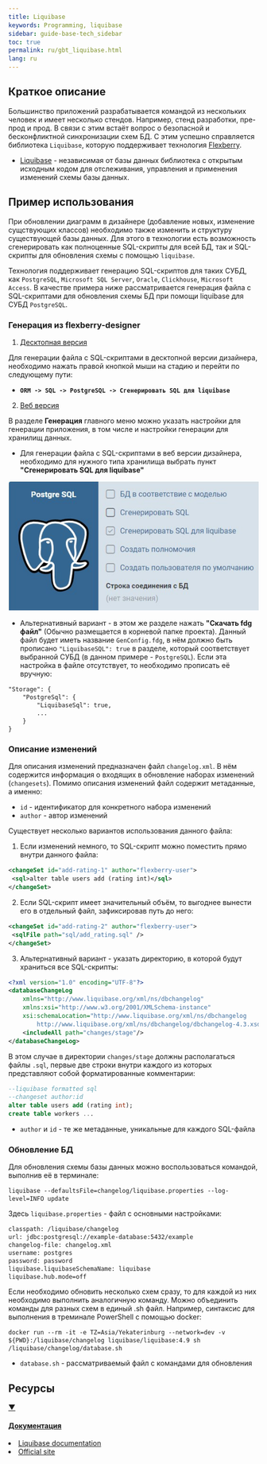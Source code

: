 ```yaml
---
title: Liquibase
keywords: Programming, liquibase
sidebar: guide-base-tech_sidebar
toc: true
permalink: ru/gbt_liquibase.html
lang: ru
---
```


## Краткое описание
Большинство приложений разрабатывается командой из нескольких человек и имеет несколько стендов. Например, стенд разработки, пре-прод и прод. В связи с этим встаёт вопрос о безопасной и бесконфликтной синхронизации схем БД. С этим успешно справляется библиотека `Liquibase`, которую поддерживает технология [Flexberry](https://flexberry.net/).

* [Liquibase](https://www.liquibase.org/) - независимая от базы данных библиотека с открытым исходным кодом для отслеживания, управления и применения изменений схемы базы данных.

## Пример использования
При обновлении диаграмм в дизайнере (добавление новых, изменение сущствующих классов) необходимо также изменить и структуру существующей базы данных. Для этого в технологии есть возможность сгенерировать как полноценные SQL-скрипты для всей БД, так и SQL-скрипты для обновления схемы с помощью `liquibase`.

Технология поддерживает генерацию SQL-скриптов для таких СУБД, как `PostgreSQL`, `Microsoft SQL Server`, `Oracle`, `Clickhouse`, `Microsoft Access`. В качестве примера ниже рассматривается генерация файла с SQL-скриптами для обновления схемы БД при помощи liquibase для СУБД `PostgreSQL`.

### Генерация из flexberry-designer
1) [Десктопная версия](https://flexberry.github.io/ru/fd_flexberry-designer.html)

Для генерации файла с SQL-скриптами в десктопной версии дизайнера, необходимо нажать правой кнопкой мыши на стадию и перейти по следующему пути:
- **`ORM -> SQL -> PostgreSQL -> Сгенерировать SQL для liquibase`**

2) [Веб версия](https://flexberry.github.io/ru/fdo_landing_page.html)

В разделе **Генерация** главного меню можно указать настройки для генерации приложения, в том числе и настройки генерации для хранилищ данных.

- Для генерации файла с SQL-скриптами в веб версии дизайнера, необходимо для нужного типа хранилища выбрать пункт **"Сгенерировать SQL для liquibase"**

![Настройка через интерфейс](/images/pages/guides/base-technologies/storage/liquibaseExample.jpg)

- Альтернативный вариант - в этом же разделе нажать **"Скачать fdg файл"** (Обычно размещается в корневой папке проекта). Данный файл будет иметь название `GenConfig.fdg`, в нём должно быть прописано `"LiquibaseSQL": true` в разделе, который соответствует выбранной СУБД (в данном примере - `PostgreSQL`). Если эта настройка в файле отсутствует, то необходимо прописать её вручную:

```
"Storage": {
    "PostgreSql": {
        "LiquibaseSql": true,
        ...
    }
}
```

### Описание изменений
Для описания изменений предназначен файл `changelog.xml`. В нём содержится информация о входящих в обновление наборах изменений (`changesets`). Помимо описания изменений файл содержит метаданные, а именно:
- `id` - идентификатор для конкретного набора изменений
- `author` - автор изменений

Существует несколько вариантов использования данного файла:

1) Если изменений немного, то SQL-скрипт можно поместить прямо внутри данного файла:
```xml
<changeSet id="add-rating-1" author="flexberry-user">
 <sql>alter table users add (rating int)</sql>
</changeSet>
```

2) Если SQL-скрипт имеет значительный объём, то выгоднее вынести его в отдельный файл, зафиксировав путь до него:
```xml
<changeSet id="add-rating-2" author="flexberry-user">
 <sqlFile path="sql/add_rating.sql" />
</changeSet>
```

3) Альтернативный вариант - указать директорию, в которой будут храниться все SQL-скрипты:
```xml
<?xml version="1.0" encoding="UTF-8"?>
<databaseChangeLog
    xmlns="http://www.liquibase.org/xml/ns/dbchangelog"
    xmlns:xsi="http://www.w3.org/2001/XMLSchema-instance"
    xsi:schemaLocation="http://www.liquibase.org/xml/ns/dbchangelog
        http://www.liquibase.org/xml/ns/dbchangelog/dbchangelog-4.3.xsd">
    <includeAll path="changes/stage"/>
</databaseChangeLog>
```

В этом случае в директории `changes/stage` должны располагаться файлы `.sql`, первые две строки внутри каждого из которых представляют собой форматированные комментарии:

```sql
--liquibase formatted sql
--changeset author:id
alter table users add (rating int);
create table workers ...
```

- `author` и `id` - те же метаданные, уникальные для каждого SQL-файла

### Обновление БД
Для обновления схемы базы данных можно воспользоваться командой, выполнив её в терминале:
```
liquibase --defaultsFile=changelog/liquibase.properties --log-level=INFO update
```

Здесь `liquibase.properties` - файл с основными настройками:

```
classpath: /liquibase/changelog
url: jdbc:postgresql://example-database:5432/example
changelog-file: changelog.xml
username: postgres
password: password
liquibase.liquibaseSchemaName: liquibase
liquibase.hub.mode=off
```

Если необходимо обновить несколько схем сразу, то для каждой из них необходимо выполнить аналогичную команду. Можно объединить команды для разных схем в единый .sh файл. Например, синтаксис для выполнения в треминале PowerShell с помощью docker:

```
docker run --rm -it -e TZ=Asia/Yekaterinburg --network=dev -v ${PWD}:/liquibase/changelog liquibase/liquibase:4.9 sh /liquibase/changelog/database.sh
```
- `database.sh` - рассматриваемый файл с командами для обновления

## Ресурсы
<div class="panel-group">
    <div class="panel panel-default">
        <div class="panel-heading">
            <a class="pull-right spoiler-push" data-toggle="collapse" href="#collapse2">&#9660;</a>
            <h4 class="panel-title">
                <a data-toggle="collapse" href="#collapse2">
                Документация</a>
            </h4>
        </div>
        <div id="collapse2" class="panel-collapse collapse">
            <div class="panel-body">
                <div>
                    <li><a href="https://docs.liquibase.com/home.html">Liquibase documentation</a></li>
                </div>   
                <div>
                    <li><a href="https://www.liquibase.org/">Official site</a></li>
                </div>
            </div>
        </div>
    </div>
</div>